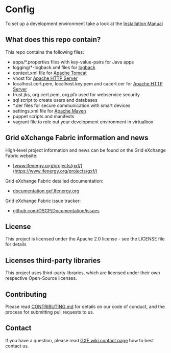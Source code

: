 <!--
SPDX-FileCopyrightText: Contributors to the GXF project

SPDX-License-Identifier: Apache-2.0
-->

# Config
To set up a development environment take a look at the [Installation Manual](http://documentation.gfx.lfenergy.org/Userguide/Installation/Installationguide.html)

## What does this repo contain?
This repo contains the following files:

- apps/*.properties files with key-value-pairs for Java apps
- logging/*-logback.xml files for <a href="http://logback.qos.ch">logback</a>
- context.xml file for <a href="http://tomcat.apache.org">Apache Tomcat</a>
- vhost for <a href="http://httpd.apache.org">Apache HTTP Server</a>
- localhost.cert.pem, localhost.key.pem and cacert.cer for <a href="http://httpd.apache.org">Apache HTTP Server</a>
- trust.jks, org.cert.pem, org.pfx used for webservice security
- sql script to create users and databases
- *.der files for secure communication with smart devices
- settings.xml file for <a href="https://maven.apache.org">Apache Maven</a>
- puppet scripts and manifests
- vagrant file to role out your development environment in virtualbox

## Grid eXchange Fabric information and news

High-level project information and news can be found on the Grid eXchange Fabric website:
* [www.lfenergy.org/projects/gxf/](https://www.lfenergy.org/projects/gxf/)

Grid eXchange Fabric detailed documentation:
* [documentation.gxf.lfenergy.org](https://documentation.gxf.lfenergy.org)

Grid eXchange Fabric issue tracker:
* [github.com/OSGP/Documentation/issues](https://github.com/OSGP/Documentation/issues)

## License

This project is licensed under the Apache 2.0 license - see the LICENSE file for details

## Licenses third-party libraries
This project uses third-party libraries, which are licensed under their own respective Open-Source licenses. 

## Contributing

Please read [CONTRIBUTING.md](CONTRIBUTING.md) for details on our code of conduct, and the process for submitting pull requests to us.

## Contact

If you have a question, please read [GXF wiki contact page](https://documentation.gxf.lfenergy.org/Opensourcecommunity/Communication-and-contact.html) how to best contact us.
